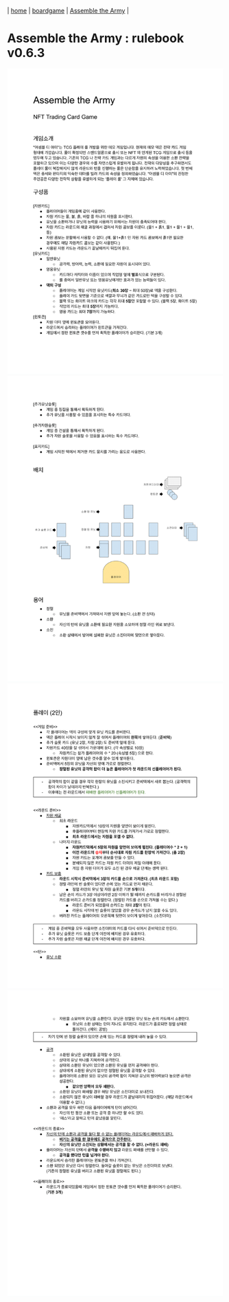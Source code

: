 | [home](/) | [boardgame](/boardgame/) | [Assemble the Army](/boardgame/assemble_the_army/) |

# Assemble the Army : rulebook v0.6.3

![Rulebook page 1](/boardgame/assemble_the_army/rule/Assemble_the_Army_rule_page_1.png)
![Rulebook page 2](/boardgame/assemble_the_army/rule/Assemble_the_Army_rule_page_2.png)
![Rulebook page 3](/boardgame/assemble_the_army/rule/Assemble_the_Army_rule_page_3.png)
![Rulebook page 4](/boardgame/assemble_the_army/rule/Assemble_the_Army_rule_page_4.png)
